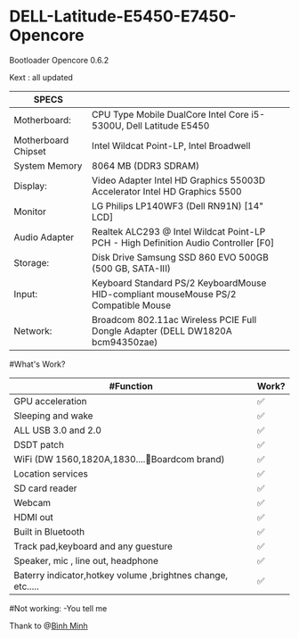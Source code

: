 # DELL-Latitude-E5450-E7450-Opencore

Bootloader Opencore 0.6.2

Kext : all updated

| SPECS |   |
|---|---|
|Motherboard:|CPU Type Mobile DualCore Intel Core i5-5300U, Dell Latitude E5450|
|Motherboard Chipset| Intel Wildcat Point-LP, Intel Broadwell|
|System Memory| 8064 MB (DDR3 SDRAM)|
|Display:|Video Adapter Intel HD Graphics 55003D Accelerator Intel HD Graphics 5500|
|Monitor| LG Philips LP140WF3 (Dell RN91N) [14" LCD]|
|Audio Adapter| Realtek ALC293 @ Intel Wildcat Point-LP PCH - High Definition Audio Controller [F0]|
|Storage:|Disk Drive Samsung SSD 860 EVO 500GB (500 GB, SATA-III)|
|Input:|Keyboard Standard PS/2 KeyboardMouse HID-compliant mouseMouse PS/2 Compatible Mouse|
|Network:| Broadcom 802.11ac Wireless PCIE Full Dongle Adapter (DELL DW1820A bcm94350zae)|

#What's Work?

| #Function | Work? |
|---------------|-----------------------------------------------|
|  GPU acceleration| ✅ |
|  Sleeping and wake| ✅ |
|  ALL USB 3.0 and 2.0| ✅ |
|  DSDT patch| ✅ |
|  WiFi (DW 1560,1820A,1830....Boardcom brand)| ✅ |
|  Location services| ✅ |
|  SD card reader| ✅ |
|  Webcam| ✅ |
|  HDMI out| ✅ |
|  Built in Bluetooth| ✅ |
|  Track pad,keyboard and any guesture| ✅ |
|  Speaker, mic , line out, headphone| ✅ |
|  Baterry indicator,hotkey volume ,brightnes change, etc.....| ✅ |


#Not working:
-You tell me


Thank to @[Bình Minh](https://www.facebook.com/groups/vnohackintosh/permalink/3441630992550461/)
